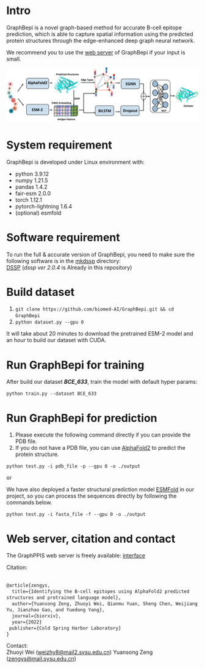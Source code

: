 # Intro  
GraphBepi is a novel graph-based method for accurate B-cell epitope prediction, which is able to capture
spatial information using the predicted protein structures through the edge-enhanced deep graph neural network.

We recommend you to use the [web server](http://bio-web1.nscc-gz.cn/apps) of GraphBepi
if your input is small.  


![(Variational) gcn](Framework.png)


# System requirement  
GraphBepi is developed under Linux environment with:  
- python  3.9.12  
- numpy  1.21.5
- pandas  1.4.2
- fair-esm  2.0.0
- torch  1.12.1
- pytorch-lightning  1.6.4
- (optional) esmfold
# Software requirement  
To run the full & accurate version of GraphBepi, you need to make sure the following software is in the [mkdssp](./mkdssp) directory:  
[DSSP](https://github.com/cmbi/dssp) (*dssp ver 2.0.4* is Already in this repository) 

# Build dataset  
1. `git clone https://github.com/biomed-AI/GraphBepi.git && cd GraphBepi`
2. `python dataset.py --gpu 0`

It will take about 20 minutes to download the pretrained ESM-2 model and an hour to build our dataset with CUDA.
# Run GraphBepi for training
After build our dataset ***BCE_633***, train the model with default hyper params:
```
python train.py --dataset BCE_633
```
# Run GraphBepi for prediction  

1) Please execute the following command directly if you can provide the PDB file.
2) If you do not have a PDB file, you can use [AlphaFold2](http://bio-web1.nscc-gz.cn/app/alphaFold2_bio) to predict the protein structure. 

```
python test.py -i pdb_file -p --gpu 0 -o ./output
```

or

We have also deployed a faster structural prediction model [ESMFold](https://github.com/facebookresearch/esm) in our project, so you can process the sequences directly by following the commands below.

```
python test.py -i fasta_file -f --gpu 0 -o ./output
```


# Web server, citation and contact  
The GraphPPIS web server is freely available:  [interface](http://bio-web1.nscc-gz.cn/apps)  

Citation:  
```

@article{zengys,
  title={Identifying the B-cell epitopes using AlphaFold2 predicted structures and pretrained language model},
  author={Yuansong Zeng, Zhuoyi Wei, Qianmu Yuan, Sheng Chen, Weijiang Yu, Jianzhao Gao, and Yuedong Yang},
  journal={biorxiv},
  year={2022}
 publisher={Cold Spring Harbor Laboratory}
}

```

Contact:  
Zhuoyi Wei (weizhy8@mail2.sysu.edu.cn)
Yuansong Zeng (zengys@mail.sysu.edu.cn)    



